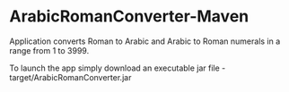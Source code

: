 # ArabicRomanConverter-Maven
Application converts Roman to Arabic and Arabic to Roman numerals in a range from 1 to 3999.

To launch the app simply download an executable jar file - target/ArabicRomanConverter.jar
